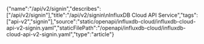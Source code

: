 {"name":"/api/v2/signin","describes":["/api/v2/signin"],"title":"/api/v2/signin\nInfluxDB Cloud API Service","tags":["api-v2","signin"],"source":"static/openapi/influxdb-cloud/influxdb-cloud-api-v2-signin.yaml","staticFilePath":"/openapi/influxdb-cloud/influxdb-cloud-api-v2-signin.yaml","type":"article"}
